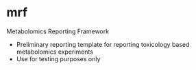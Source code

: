 # mrf
Metabolomics Reporting Framework 

* Preliminary reporting template for reporting toxicology based metabolomics experiments
* Use for testing purposes only
